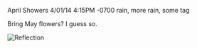 April Showers
4/01/14 4:15PM -0700
rain, more rain, some tag

Bring May flowers? I guess so.

![Reflection](/images/2014/04/reflection.jpg)